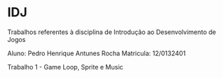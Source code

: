 # IDJ
Trabalhos referentes à disciplina de Introdução ao Desenvolvimento de Jogos

Aluno: Pedro Henrique Antunes Rocha
Matricula: 12/0132401

Trabalho 1 - Game Loop, Sprite e Music

